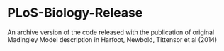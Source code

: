 # PLoS-Biology-Release
An archive version of the code released with the publication of original Madingley Model description in Harfoot, Newbold, Tittensor et al (2014)
